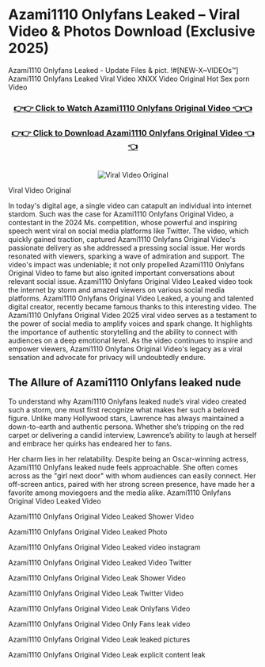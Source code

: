 # Azami1110 Onlyfans Leaked – Viral Video & Photos Download (Exclusive 2025)

Azami1110 Onlyfans Leaked - Update Files & pict. !#[NEW-X~VIDEOs™] Azami1110 Onlyfans Leaked Viral Video XNXX Video Original Hot Sex porn Video
<br>
<div align="center">
<h3><a href="https://links2leaks.com?utm_source=azami1110&utm_medium=gitlong" rel="nofollow">👉👉 Click to Watch Azami1110 Onlyfans Original Video 👈👈</a></h3>
<h3><a href="https://links2leaks.com?utm_source=azami1110&utm_medium=gitlong" rel="nofollow">👉👉 Click to Download Azami1110 Onlyfans Original Video 👈👈</a></h3>
<br>
<a href="https://links2leaks.com?utm_source=azami1110&utm_medium=gitlong" rel="nofollow"><img src="https://i.ibb.co/Gkj2r4b/banner.png" alt="Viral Video Original" style="max-width: 100%; display: inline-block;" data-target="animated-image.originalImage"></a>
</div>

Viral Video Original

In today's digital age, a single video can catapult an individual into internet stardom. Such was the case for Azami1110 Onlyfans Original Video, a contestant in the 2024 Ms. competition, whose powerful and inspiring speech went viral on social media platforms like Twitter.
The video, which quickly gained traction, captured Azami1110 Onlyfans Original Video's passionate delivery as she addressed a pressing social issue. Her words resonated with viewers, sparking a wave of admiration and support. The video's impact was undeniable; it not only propelled Azami1110 Onlyfans Original Video to fame but also ignited important conversations about relevant social issue.
Azami1110 Onlyfans Original Video Leaked video took the internet by storm and amazed viewers on various social media platforms. Azami1110 Onlyfans Original Video Leaked, a young and talented digital creator, recently became famous thanks to this interesting video.
The Azami1110 Onlyfans Original Video 2025 viral video serves as a testament to the power of social media to amplify voices and spark change. It highlights the importance of authentic storytelling and the ability to connect with audiences on a deep emotional level. As the video continues to inspire and empower viewers, Azami1110 Onlyfans Original Video's legacy as a viral sensation and advocate for privacy will undoubtedly endure.

<h2>The Allure of Azami1110 Onlyfans leaked nude</h2>


To understand why Azami1110 Onlyfans leaked nude’s viral video created such a storm, one must first recognize what makes her such a beloved figure. Unlike many Hollywood stars, Lawrence has always maintained a down-to-earth and authentic persona. Whether she’s tripping on the red carpet or delivering a candid interview, Lawrence’s ability to laugh at herself and embrace her quirks has endeared her to fans.

Her charm lies in her relatability. Despite being an Oscar-winning actress, Azami1110 Onlyfans leaked nude feels approachable. She often comes across as the "girl next door" with whom audiences can easily connect. Her off-screen antics, paired with her strong screen presence, have made her a favorite among moviegoers and the media alike.
Azami1110 Onlyfans Original Video Leaked Video

Azami1110 Onlyfans Original Video Leaked Shower Video

Azami1110 Onlyfans Original Video Leaked Photo

Azami1110 Onlyfans Original Video Leaked video instagram

Azami1110 Onlyfans Original Video Leaked Video Twitter

Azami1110 Onlyfans Original Video Leak Shower Video

Azami1110 Onlyfans Original Video Leak Twitter Video

Azami1110 Onlyfans Original Video Leak Onlyfans Video

Azami1110 Onlyfans Original Video Only Fans leak video

Azami1110 Onlyfans Original Video Leak leaked pictures

Azami1110 Onlyfans Original Video Leak explicit content leak